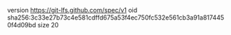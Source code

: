 version https://git-lfs.github.com/spec/v1
oid sha256:3c33e27b73c4e581cdffd675a53f4ec750fc532e561cb3a91a8174450f4d09bd
size 20
